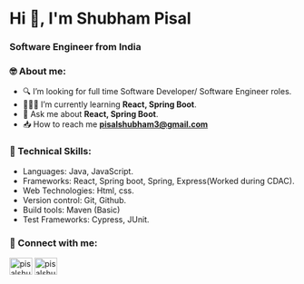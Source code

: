 # Hi 👋, I'm Shubham Pisal

### Software Engineer from India

### 🤓 About me:

- 🔍 I’m looking for full time Software Developer/ Software Engineer roles.
- 👨🏻‍💻 I’m currently learning **React, Spring Boot**.
- 💬 Ask me about **React, Spring Boot**.
- 📥 How to reach me **pisalshubham3@gmail.com**

### 🚀 Technical Skills:

- Languages: Java, JavaScript.
- Frameworks: React, Spring boot, Spring, Express(Worked during CDAC).
- Web Technologies: Html, css.
- Version control: Git, Github.
- Build tools: Maven (Basic)
- Test Frameworks: Cypress, JUnit.

### 🤝 Connect with me:

<p align="left">
<a href="https://linkedin.com/in/pisalshubham" target="blank"><img align="center" src="https://raw.githubusercontent.com/rahuldkjain/github-profile-readme-generator/master/src/images/icons/Social/linked-in-alt.svg" alt="pisalshubham" height="30" width="40" /></a>
<a href="https://www.leetcode.com/pisalshubham3" target="blank"><img align="center" src="https://raw.githubusercontent.com/rahuldkjain/github-profile-readme-generator/master/src/images/icons/Social/leet-code.svg" alt="pisalshubham3" height="30" width="40" /></a>
</p>

